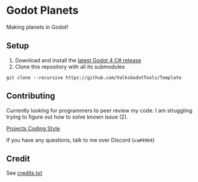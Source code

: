 # Godot Planets
Making planets in Godot!

## Setup
1. Download and install the [latest Godot 4 C# release](https://godotengine.org/)
2. Clone this repository with all its submodules
```
git clone --recursive https://github.com/ValksGodotTools/Template
```

## Contributing
Currently looking for programmers to peer review my code. I am struggling trying to figure out how to solve known issue (2).

[Projects Coding Style](https://github.com/Valks-Games/sankari/wiki/Code-Style)

If you have any questions, talk to me over Discord (`va#9904`)

## Credit
See [credits.txt](https://github.com/ValksGodotTools/Template/blob/main/credits.txt)
